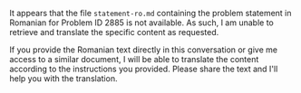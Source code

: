 It appears that the file `statement-ro.md` containing the problem statement in Romanian for Problem ID 2885 is not available. As such, I am unable to retrieve and translate the specific content as requested.

If you provide the Romanian text directly in this conversation or give me access to a similar document, I will be able to translate the content according to the instructions you provided. Please share the text and I'll help you with the translation.